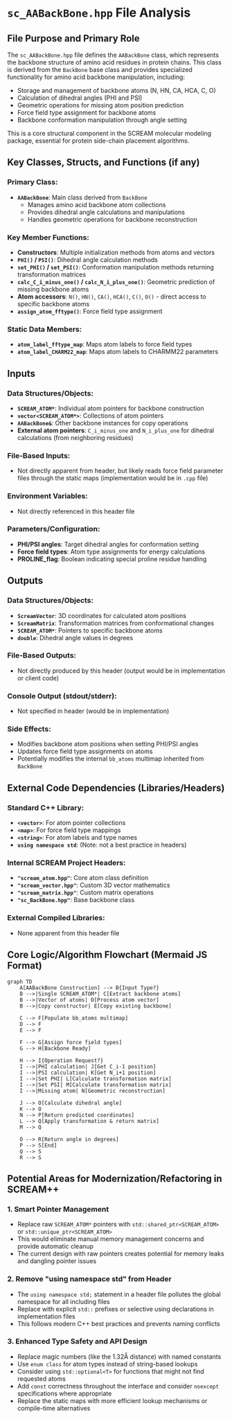 # `sc_AABackBone.hpp` File Analysis

## File Purpose and Primary Role

The `sc_AABackBone.hpp` file defines the `AABackBone` class, which represents the backbone structure of amino acid residues in protein chains. This class is derived from the `BackBone` base class and provides specialized functionality for amino acid backbone manipulation, including:

- Storage and management of backbone atoms (N, HN, CA, HCA, C, O)
- Calculation of dihedral angles (PHI and PSI)
- Geometric operations for missing atom position prediction
- Force field type assignment for backbone atoms
- Backbone conformation manipulation through angle setting

This is a core structural component in the SCREAM molecular modeling package, essential for protein side-chain placement algorithms.

## Key Classes, Structs, and Functions (if any)

### Primary Class:

- **`AABackBone`**: Main class derived from `BackBone`
  - Manages amino acid backbone atom collections
  - Provides dihedral angle calculations and manipulations
  - Handles geometric operations for backbone reconstruction

### Key Member Functions:

- **Constructors**: Multiple initialization methods from atoms and vectors
- **`PHI()` / `PSI()`**: Dihedral angle calculation methods
- **`set_PHI()` / `set_PSI()`**: Conformation manipulation methods returning transformation matrices
- **`calc_C_i_minus_one()` / `calc_N_i_plus_one()`**: Geometric prediction of missing backbone atoms
- **Atom accessors**: `N()`, `HN()`, `CA()`, `HCA()`, `C()`, `O()` - direct access to specific backbone atoms
- **`assign_atom_fftype()`**: Force field type assignment

### Static Data Members:

- **`atom_label_fftype_map`**: Maps atom labels to force field types
- **`atom_label_CHARM22_map`**: Maps atom labels to CHARMM22 parameters

## Inputs

### Data Structures/Objects:

- **`SCREAM_ATOM*`**: Individual atom pointers for backbone construction
- **`vector<SCREAM_ATOM*>`**: Collections of atom pointers
- **`AABackBone&`**: Other backbone instances for copy operations
- **External atom pointers**: `C_i_minus_one` and `N_i_plus_one` for dihedral calculations (from neighboring residues)

### File-Based Inputs:

- Not directly apparent from header, but likely reads force field parameter files through the static maps (implementation would be in `.cpp` file)

### Environment Variables:

- Not directly referenced in this header file

### Parameters/Configuration:

- **PHI/PSI angles**: Target dihedral angles for conformation setting
- **Force field types**: Atom type assignments for energy calculations
- **PROLINE_flag**: Boolean indicating special proline residue handling

## Outputs

### Data Structures/Objects:

- **`ScreamVector`**: 3D coordinates for calculated atom positions
- **`ScreamMatrix`**: Transformation matrices from conformational changes
- **`SCREAM_ATOM*`**: Pointers to specific backbone atoms
- **`double`**: Dihedral angle values in degrees

### File-Based Outputs:

- Not directly produced by this header (output would be in implementation or client code)

### Console Output (stdout/stderr):

- Not specified in header (would be in implementation)

### Side Effects:

- Modifies backbone atom positions when setting PHI/PSI angles
- Updates force field type assignments on atoms
- Potentially modifies the internal `bb_atoms` multimap inherited from `BackBone`

## External Code Dependencies (Libraries/Headers)

### Standard C++ Library:

- **`<vector>`**: For atom pointer collections
- **`<map>`**: For force field type mappings
- **`<string>`**: For atom labels and type names
- **`using namespace std`**: (Note: not a best practice in headers)

### Internal SCREAM Project Headers:

- **`"scream_atom.hpp"`**: Core atom class definition
- **`"scream_vector.hpp"`**: Custom 3D vector mathematics
- **`"scream_matrix.hpp"`**: Custom matrix operations
- **`"sc_BackBone.hpp"`**: Base backbone class

### External Compiled Libraries:

- None apparent from this header file

## Core Logic/Algorithm Flowchart (Mermaid JS Format)

```mermaid
graph TD
    A[AABackBone Construction] --> B{Input Type?}
    B -->|Single SCREAM_ATOM*| C[Extract backbone atoms]
    B -->|Vector of atoms| D[Process atom vector]
    B -->|Copy constructor| E[Copy existing backbone]

    C --> F[Populate bb_atoms multimap]
    D --> F
    E --> F

    F --> G[Assign force field types]
    G --> H[Backbone Ready]

    H --> I{Operation Request?}
    I -->|PHI calculation| J[Get C_i-1 position]
    I -->|PSI calculation| K[Get N_i+1 position]
    I -->|Set PHI| L[Calculate transformation matrix]
    I -->|Set PSI| M[Calculate transformation matrix]
    I -->|Missing atom| N[Geometric reconstruction]

    J --> O[Calculate dihedral angle]
    K --> O
    N --> P[Return predicted coordinates]
    L --> Q[Apply transformation & return matrix]
    M --> Q

    O --> R[Return angle in degrees]
    P --> S[End]
    Q --> S
    R --> S
```

## Potential Areas for Modernization/Refactoring in SCREAM++

### 1. **Smart Pointer Management**

- Replace raw `SCREAM_ATOM*` pointers with `std::shared_ptr<SCREAM_ATOM>` or `std::unique_ptr<SCREAM_ATOM>`
- This would eliminate manual memory management concerns and provide automatic cleanup
- The current design with raw pointers creates potential for memory leaks and dangling pointer issues

### 2. **Remove "using namespace std" from Header**

- The `using namespace std;` statement in a header file pollutes the global namespace for all including files
- Replace with explicit `std::` prefixes or selective using declarations in implementation files
- This follows modern C++ best practices and prevents naming conflicts

### 3. **Enhanced Type Safety and API Design**

- Replace magic numbers (like the 1.32Å distance) with named constants
- Use `enum class` for atom types instead of string-based lookups
- Consider using `std::optional<T>` for functions that might not find requested atoms
- Add `const` correctness throughout the interface and consider `noexcept` specifications where appropriate
- Replace the static maps with more efficient lookup mechanisms or compile-time alternatives

